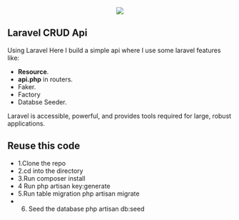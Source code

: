 <p align="center"><img src="https://laravel.com/assets/img/components/logo-laravel.svg"></p>


## Laravel CRUD Api

Using Laravel Here I build a simple api where I use some laravel features like:

- **Resource**.
- **api.php** in routers.
- Faker.
- Factory
- Databse Seeder.

Laravel is accessible, powerful, and provides tools required for large, robust applications.

## Reuse this code
- 1.Clone the repo
- 2.cd into the directory
- 3.Run composer install
- 4 Run php artisan key:generate
- 5.Run table migration php artisan migrate
- 6. Seed the database php artisan db:seed
